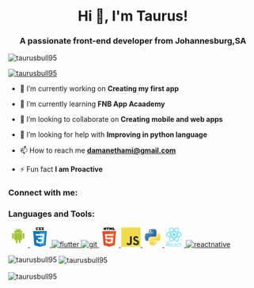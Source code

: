 <h1 align="center">Hi 👋, I'm Taurus!</h1>
<h3 align="center">A passionate front-end developer from Johannesburg,SA</h3>

<p align="left"> <img src="https://komarev.com/ghpvc/?username=taurusbull95&label=Profile%20views&color=0e75b6&style=flat" alt="taurusbull95" /> </p>

<p align="left"> <a href="https://github.com/ryo-ma/github-profile-trophy"><img src="https://github-profile-trophy.vercel.app/?username=taurusbull95" alt="taurusbull95" /></a> </p>

- 🔭 I’m currently working on **Creating my first app**

- 🌱 I’m currently learning **FNB App Acaademy**

- 👯 I’m looking to collaborate on **Creating mobile and web apps**

- 🤝 I’m looking for help with **Improving in python language**

- 📫 How to reach me **damanethami@gmail.com**

- ⚡ Fun fact **I am Proactive**

<h3 align="left">Connect with me:</h3>
<p align="left">
</p>

<h3 align="left">Languages and Tools:</h3>
<p align="left"> <a href="https://developer.android.com" target="_blank" rel="noreferrer"> <img src="https://raw.githubusercontent.com/devicons/devicon/master/icons/android/android-original-wordmark.svg" alt="android" width="40" height="40"/> </a> <a href="https://www.w3schools.com/css/" target="_blank" rel="noreferrer"> <img src="https://raw.githubusercontent.com/devicons/devicon/master/icons/css3/css3-original-wordmark.svg" alt="css3" width="40" height="40"/> </a> <a href="https://flutter.dev" target="_blank" rel="noreferrer"> <img src="https://www.vectorlogo.zone/logos/flutterio/flutterio-icon.svg" alt="flutter" width="40" height="40"/> </a> <a href="https://git-scm.com/" target="_blank" rel="noreferrer"> <img src="https://www.vectorlogo.zone/logos/git-scm/git-scm-icon.svg" alt="git" width="40" height="40"/> </a> <a href="https://www.w3.org/html/" target="_blank" rel="noreferrer"> <img src="https://raw.githubusercontent.com/devicons/devicon/master/icons/html5/html5-original-wordmark.svg" alt="html5" width="40" height="40"/> </a> <a href="https://developer.mozilla.org/en-US/docs/Web/JavaScript" target="_blank" rel="noreferrer"> <img src="https://raw.githubusercontent.com/devicons/devicon/master/icons/javascript/javascript-original.svg" alt="javascript" width="40" height="40"/> </a> <a href="https://www.python.org" target="_blank" rel="noreferrer"> <img src="https://raw.githubusercontent.com/devicons/devicon/master/icons/python/python-original.svg" alt="python" width="40" height="40"/> </a> <a href="https://reactjs.org/" target="_blank" rel="noreferrer"> <img src="https://raw.githubusercontent.com/devicons/devicon/master/icons/react/react-original-wordmark.svg" alt="react" width="40" height="40"/> </a> <a href="https://reactnative.dev/" target="_blank" rel="noreferrer"> <img src="https://reactnative.dev/img/header_logo.svg" alt="reactnative" width="40" height="40"/> </a> </p>

<p><img align="left" src="https://github-readme-stats.vercel.app/api/top-langs?username=taurusbull95&show_icons=true&locale=en&layout=compact" alt="taurusbull95" /></p>

<p>&nbsp;<img align="center" src="https://github-readme-stats.vercel.app/api?username=taurusbull95&show_icons=true&locale=en" alt="taurusbull95" /></p>

<p><img align="center" src="https://github-readme-streak-stats.herokuapp.com/?user=taurusbull95&" alt="taurusbull95" /></p>
